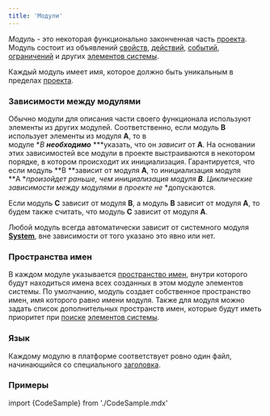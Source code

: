 ```yaml
---
title: 'Модули'
---
```


*Модуль* - это некоторая функционально законченная часть [проекта](Проекты.md). Модуль состоит из объявлений [с](Идентификация_элементов.md)[войств](Свойства.md), [действий](Действия.md), [событий](События.md), [ограничений](Ограничения.md) и других [элементов системы](Именование.md).

Каждый модуль имеет имя, которое должно быть уникальным в пределах [проекта](Проекты.md).

### Зависимости между модулями

Обычно модули для описания части своего функционала используют элементы из других модулей. Соответственно, если модуль **B** использует элементы из модуля **A**, то в модуле **B **необходимо*** ***указать, что он *зависит* от **A**. На основании этих зависимостей все модули в проекте выстраиваются в некотором порядке, в котором происходит их инициализация. Гарантируется, что если модуль **B **зависит от модуля **A**, то инициализация модуля **A **произойдет раньше, чем инициализация модуля **B**. Циклические зависимости между модулями в проекте не* *допускаются.  

Если модуль **C** зависит от модуля **B**, а модуль **B** зависит от модуля **A**, то будем также считать, что модуль **С** зависит от модуля **A**.

Любой модуль всегда автоматически зависит от системного модуля **[System](https://github.com/lsfusion/platform/blob/master/server/src/main/lsfusion/system/System.lsf)**, вне зависимости от того указано это явно или нет.

### Пространства имен

В каждом модуле указывается [пространство имен](Именование.md#пространства-имен), внутри которого будут находиться имена всех созданных в этом модуле элементов системы. По умолчанию, модуль создает собственное пространство имен, имя которого равно имени модуля. Также для модуля можно задать список дополнительных пространств имен, которые будут иметь приоритет при [поиске](Поиск.md) [элементов системы](Идентификация_элементов.md).

### Язык

Каждому модулю в платформе соответствует ровно один файл, начинающийся со специального [заголовка](Заголовок_модуля.md).

### Примеры

import {CodeSample} from './CodeSample.mdx'

<CodeSample url="https://ru-documentation.lsfusion.org/sample?file=ModuleSample"/>
